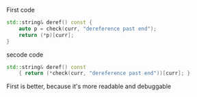 First code

```cpp
std::string& deref() const {
    auto p = check(curr, "dereference past end");
    return (*p)[curr];
}
```

secode code

```cpp
std::string& deref() const
    { return (*check(curr, "dereference past end"))[curr]; }
```

First is better, because it's more readable and debuggable
